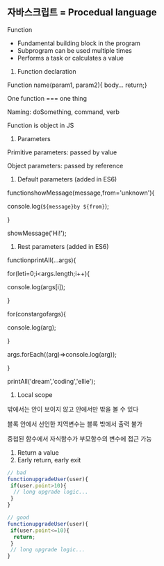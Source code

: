 ## 자바스크립트 = Procedual language

Function

- Fundamental building block in the program
- Subprogram can be used     multiple times
- Performs a task or calculates     a value

 

1. Function     declaration

Function name(param1, param2){ body… return;}

One function === one thing

Naming: doSomething, command, verb

Function is object in JS

 

1. Parameters

Primitive parameters: passed by value

Object parameters: passed by reference

 

1. Default     parameters (added in ES6)

functionshowMessage(message,from='unknown'){

console.log(`${message}by ${from}`);

}

showMessage('Hi!');

 

1. Rest     parameters (added in ES6)

functionprintAll(...args){

 for(leti=0;i<args.length;i++){

  console.log(args[i]);

 }

 

 for(constargofargs){

  console.log(arg);

 }

 args.forEach((arg)=>console.log(arg));

}

printAll('dream','coding','ellie');

 

1. Local scope

밖에서는 안이 보이지 않고 안에서만 밖을 볼 수 있다

블록 안에서 선언한 지역변수는 블록 밖에서 출력 불가

중첩된 함수에서 자식함수가 부모함수의 변수에 접근 가능

 

1. Return a value
2. Early return, early exit

```js
// bad
functionupgradeUser(user){
 if(user.point>10){
  // long upgrade logic...
 }
}

// good
functionupgradeUser(user){
 if(user.point<=10){
  return;
 }
 // long upgrade logic...
}
```



